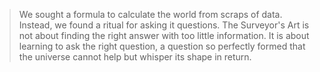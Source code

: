 > We sought a formula to calculate the world from scraps of data. Instead, we found a ritual for asking it questions. The Surveyor's Art is not about finding the right answer with too little information. It is about learning to ask the right question, a question so perfectly formed that the universe cannot help but whisper its shape in return.